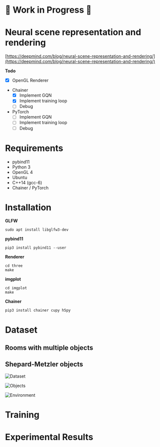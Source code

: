 # :construction: Work in Progress :construction:

# Neural scene representation and rendering

[https://deepmind.com/blog/neural-scene-representation-and-rendering/](https://deepmind.com/blog/neural-scene-representation-and-rendering/)

**Todo**

- [x] OpenGL Renderer
- Chainer
    - [x] Implement GQN
    - [x] Implement training loop
    - [ ] Debug
- PyTorch
    - [ ] Implement GQN
    - [ ] Implement training loop
    - [ ] Debug

# Requirements

- pybind11
- Python 3
- OpenGL 4
- Ubuntu
- C++14 (gcc-6)
- Chainer / PyTorch

# Installation

**GLFW**

```
sudo apt install libglfw3-dev
```

**pybind11**

```
pip3 install pybind11 --user
```

**Renderer**

```
cd three
make
```

**imgplot**

```
cd imgplot
make
```

**Chainer**

```
pip3 install chainer cupy h5py
```

# Dataset

## Rooms with multiple objects

## Shepard-Metzler objects

![Dataset](https://qiita-image-store.s3.amazonaws.com/0/109322/a2777cad-36b6-4c28-b8e8-a6bca16af03a.gif)

![Objects](https://qiita-image-store.s3.amazonaws.com/0/109322/ca32401b-ad69-cbc0-572b-8f9b8e0b62b4.gif)

![Environment](https://qiita-image-store.s3.amazonaws.com/0/109322/bf87c553-02ce-9568-0cc5-32b2d704d24b.gif)


# Training
# Experimental Results